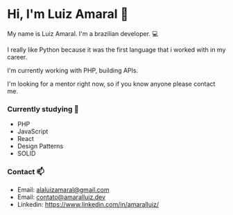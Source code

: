 # Hi, I'm Luiz Amaral :wave:
 
My name is Luiz Amaral. I'm a brazilian developer. :computer: 

I really like Python because it was the first language that i worked with in my career. 

I'm currently working with PHP, building APIs.

I'm looking for a mentor right now, so if you know anyone please contact me.

### Currently studying :book:
- PHP
- JavaScript
- React
- Design Patterns
- SOLID

### Contact :mailbox:
- Email: alaluizamaral@gmail.com
- Email: contato@amaralluiz.dev
- Linkedin: https://www.linkedin.com/in/amaralluiz/
